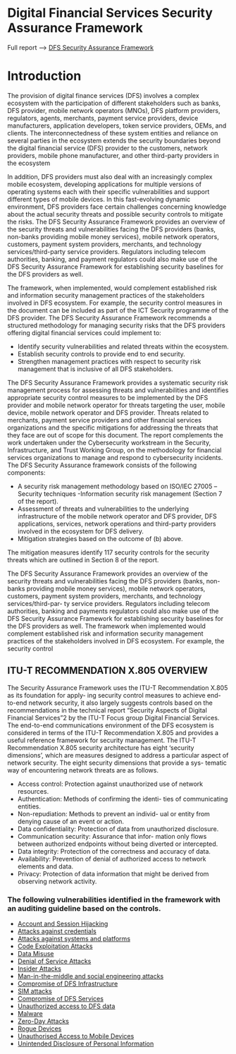 # Digital Financial Services Security Assurance Framework
Full report --> [DFS Security Assurance Framework]

# Introduction
The provision of digital finance services (DFS) involves a complex ecosystem with the participation of different stakeholders such as banks, DFS provider, mobile network operators (MNOs), DFS platform providers, regulators, agents, merchants, payment service providers, device manufacturers, application developers, token service providers, OEMs, and clients. The interconnectedness of these system entities and reliance on several parties in the ecosystem extends the security boundaries beyond the digital financial service (DFS) provider to the customers, network providers, mobile phone manufacturer, and other third-party providers in the ecosystem 

In addition, DFS providers must also deal with an increasingly complex mobile ecosystem, developing applications for multiple versions of operating systems each with their specific vulnerabilities and support different types of mobile devices. In this fast-evolving dynamic environment, DFS providers face certain challenges concerning knowledge about the actual security threats and possible security controls to mitigate the risks.
The DFS Security Assurance Framework provides an overview of the security threats and vulnerabilities facing the DFS providers (banks, non-banks providing mobile money services), mobile network operators, customers, payment system providers, merchants, and technology services/third-party service providers. Regulators including telecom authorities, banking, and payment regulators could also make use of the DFS Security Assurance Framework for establishing security baselines for the DFS providers as well.

The framework, when implemented, would complement established risk and information security management practices of the stakeholders involved in DFS ecosystem. For example, the security control measures in the document can be included as part of the ICT Security programme of the DFS provider.
The DFS Security Assurance Framework recommends a structured methodology for managing security risks that the DFS providers offering digital financial services could implement to:
* Identify security vulnerabilities and related threats within the ecosystem.
* Establish security controls to provide end to end security.
* Strengthen management practices with respect to security risk management that is inclusive of all DFS stakeholders.

The DFS Security Assurance Framework provides a systematic security risk management process for assessing threats and vulnerabilities and identifies appropriate security control measures to be implemented by the DFS provider and mobile network operator for threats targeting the user, mobile device, mobile network operator and DFS provider. Threats related to merchants, payment service providers and other financial services organizations and the specific mitigations for addressing the threats that they face are out of scope for this document. The report complements the work undertaken under the Cybersecurity workstream in the Security, Infrastructure, and Trust Working Group, on the methodology for financial services organizations to manage and respond to cybersecurity incidents.
The DFS Security Assurance framework consists of the following components:
* A security risk management methodology based on ISO/IEC 27005 –Security techniques -Information security risk management (Section 7 of the report).
* Assessment of threats and vulnerabilities to the underlying infrastructure of the mobile network operator and DFS provider, DFS applications, services, network operations and third-party providers involved in the ecosystem for DFS delivery.
* Mitigation strategies based on the outcome of (b) above. 

The mitigation measures identify 117 security controls for the security threats which are outlined in Section 8 of the report.

The DFS Security Assurance Framework provides an overview of the security threats and vulnerabilities facing the DFS providers (banks, non-banks providing mobile money services), mobile network operators, customers, payment system providers, merchants, and technology services/third-par- ty service providers. Regulators including telecom authorities, banking and payments regulators could also make use of the DFS Security Assurance Framework for establishing security baselines for the DFS providers as well.
The framework when implemented would complement established risk and information security management practices of the stakeholders involved in DFS ecosystem. For example, the security control

## ITU-T RECOMMENDATION X.805 OVERVIEW
The Security Assurance Framework uses the ITU-T Recommendation X.805 as its foundation for apply- ing security control measures to achieve end-to-end network security, it also largely suggests controls based on the recommendations in the technical report “Security Aspects of Digital Financial Services”2 by the ITU-T Focus group Digital Financial Services.
The end-to-end communications environment of the DFS ecosystem is considered in terms of the ITU-T Recommendation X.805 and provides a useful reference framework for security management. The ITU-T Recommendation X.805 security architecture has eight ‘security dimensions’, which are measures designed to address a particular aspect of network security.
The eight security dimensions that provide a sys- tematic way of encountering network threats are as follows.

* Access control: Protection against unauthorized use of network resources.
* Authentication: Methods of confirming the identi- ties of communicating entities.
* Non-repudiation: Methods to prevent an individ- ual or entity from denying cause of an event or action.
* Data confidentiality: Protection of data from unauthorized disclosure.
* Communication security: Assurance that infor- mation only flows between authorized endpoints without being diverted or intercepted.
* Data integrity: Protection of the correctness and accuracy of data.
* Availability: Prevention of denial of authorized access to network elements and data.
* Privacy: Protection of data information that might be derived from observing network activity.

### The following vulnerabilities  identified in the framework with an auditing guideline based on the controls.
* [Account and Session Hijacking]
* [Attacks against credentials] 
* [Attacks against systems and platforms]
* [Code Exploitation Attacks]
* [Data Misuse]
* [Denial of Service Attacks] 
* [Insider Attacks]
* [Man-in-the-middle and social engineering attacks]
* [Compromise of DFS Infrastructure]
* [SIM attacks]
* [Compromise of DFS Services]
* [Unauthorized access to DFS data]
* [Malware]
* [Zero-Day Attacks]
* [Rogue Devices]
* [Unauthorised Access to Mobile Devices]
* [Unintended Disclosure of Personal Information]

[DFS Security Assurance Framework]: https://www.itu.int/en/ITU-T/extcoop/figisymposium/Documents/ITU_SIT_WG_Technical%20report%20on%20Digital%20Financial%20Services%20Security%20Assurance%20Framework_f.pdf

[Account and Session Hijacking]: https://github.com/figisit/DFS-Security-Assurance-Framework/blob/master/Account-and-Session-Hijacking.md

[Account and Session Hijacking]: https://github.com/figisit/DFS-Security-Assurance-Framework/blob/master/Account-and-Session-Hijacking.md

[Attacks against systems and platforms]: https://github.com/figisit/DFS-Security-Assurance-Framework/blob/master/Attacks-against-systems-and-platforms.md

[Attacks against credentials]: https://github.com/figisit/DFS-Security-Assurance-Framework/blob/master/Attacks-against-credentials.md
[Code Exploitation Attacks]: https://github.com/figisit/DFS-Security-Assurance-Framework/blob/master/Code-Exploitation-Attacks.md

[Compromise of DFS Infrastructure]: https://github.com/figisit/DFS-Security-Assurance-Framework/blob/master/Compromise-of-DFS-Infrastructure.md

[Compromise of DFS Services]: https://github.com/figisit/DFS-Security-Assurance-Framework/blob/master/Compromise-of-DFS-Services.md

[Data Misuse]: https://github.com/figisit/DFS-Security-Assurance-Framework/blob/master/Data-Misuse.md

[Denial of Service Attacks]: https://github.com/figisit/DFS-Security-Assurance-Framework/blob/master/Denial-of-Service-Attacks.md

[Insider Attacks]: https://github.com/figisit/DFS-Security-Assurance-Framework/blob/master/Insider-Attacks.md


[Malware]: https://github.com/figisit/DFS-Security-Assurance-Framework/blob/master/Malware.md

[Man-in-the-middle and social engineering attacks]: https://github.com/figisit/DFS-Security-Assurance-Framework/blob/master/Man-in-the-middle-and-social-engineering-attacks.md

[Rogue Devices]: https://github.com/figisit/DFS-Security-Assurance-Framework/blob/master/Rogue-Devices.md

[SIM attacks]: https://github.com/figisit/DFS-Security-Assurance-Framework/blob/master/SIM-attacks.md

[Unauthorised Access to Mobile Devices]: https://github.com/figisit/DFS-Security-Assurance-Framework/blob/master/Unauthorised-Access-to-Mobile-Devices.md

[Unauthorized access]: https://github.com/figisit/DFS-Security-Assurance-Framework/blob/master/Unauthorized-access.md

[Unauthorized access to DFS data]: https://github.com/figisit/DFS-Security-Assurance-Framework/blob/master/Unauthorized-access-to-DFS.md

[Unintended Disclosure of Personal Information]: https://github.com/figisit/DFS-Security-Assurance-Framework/blob/master/Unintended-Disclosure-of-Personal-Information.md

[Zero-Day Attacks]: https://github.com/figisit/DFS-Security-Assurance-Framework/blob/master/Zero-Day-Attacks.md


